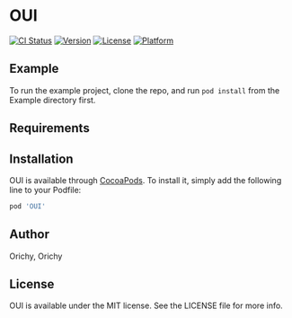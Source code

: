 # OUI

[![CI Status](https://img.shields.io/travis/Orichy/OUI.svg?style=flat)](https://travis-ci.org/Orichy/OUI)
[![Version](https://img.shields.io/cocoapods/v/OUI.svg?style=flat)](https://cocoapods.org/pods/OUI)
[![License](https://img.shields.io/cocoapods/l/OUI.svg?style=flat)](https://cocoapods.org/pods/OUI)
[![Platform](https://img.shields.io/cocoapods/p/OUI.svg?style=flat)](https://cocoapods.org/pods/OUI)

## Example

To run the example project, clone the repo, and run `pod install` from the Example directory first.

## Requirements

## Installation

OUI is available through [CocoaPods](https://cocoapods.org). To install
it, simply add the following line to your Podfile:

```ruby
pod 'OUI'
```

## Author

Orichy, Orichy

## License

OUI is available under the MIT license. See the LICENSE file for more info.
